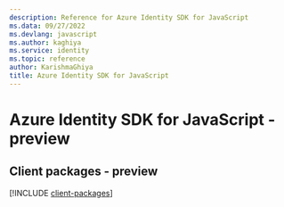 ```yaml
---
description: Reference for Azure Identity SDK for JavaScript
ms.data: 09/27/2022
ms.devlang: javascript
ms.author: kaghiya
ms.service: identity
ms.topic: reference
author: KarishmaGhiya
title: Azure Identity SDK for JavaScript
---
```

# Azure Identity SDK for JavaScript - preview

## Client packages - preview
[!INCLUDE [client-packages](identity-client-index.md)]
